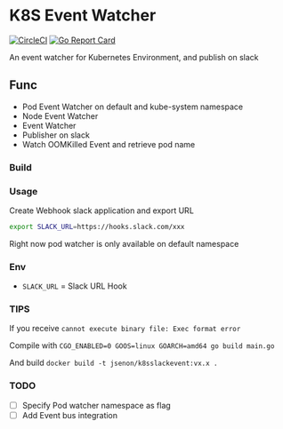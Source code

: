 # K8S Event Watcher

[![CircleCI](https://circleci.com/gh/jsenon/demo-istio.svg?style=svg)](https://circleci.com/gh/jsenon/k8sslackevent)
[![Go Report Card](https://goreportcard.com/badge/github.com/jsenon/demo-istio)](https://goreportcard.com/report/github.com/jsenon/k8sslackevent)

An event watcher for Kubernetes Environment, and publish on slack

## Func

- Pod Event Watcher on default and kube-system namespace
- Node Event Watcher
- Event Watcher
- Publisher on slack
- Watch OOMKilled Event and retrieve pod name

### Build

### Usage

Create Webhook slack application and export URL

```sh
export SLACK_URL=https://hooks.slack.com/xxx
```

Right now pod watcher is only available on default namespace

### Env

- `SLACK_URL` = Slack URL Hook

### TIPS

If you receive `cannot execute binary file: Exec format error`

Compile with  `CGO_ENABLED=0 GOOS=linux GOARCH=amd64 go build main.go`

And build `docker build -t jsenon/k8sslackevent:vx.x .`

### TODO

- [ ] Specify Pod watcher namespace as flag
- [ ] Add Event bus integration